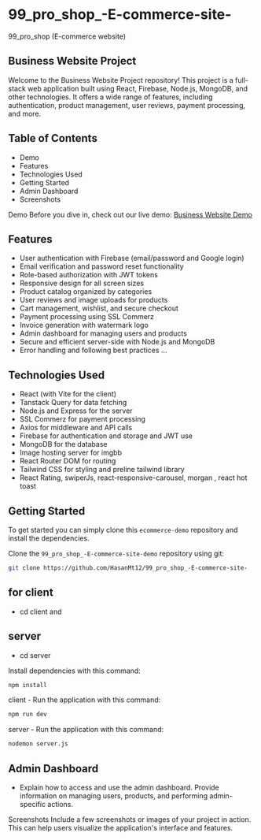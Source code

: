 # 99_pro_shop_-E-commerce-site-
99_pro_shop (E-commerce website)

## Business Website Project
Welcome to the Business Website Project repository! This project is a full-stack web application built using React, Firebase, Node.js, MongoDB, and other technologies. 
It offers a wide range of features, including authentication, product management, user reviews, payment processing, and more.

## Table of Contents
- Demo
- Features
- Technologies Used
- Getting Started
- Admin Dashboard
- Screenshots

Demo
Before you dive in, check out our live demo: [Business Website Demo](https://proshopbd-458a8.web.app/)

## Features
* User authentication with Firebase (email/password and Google login)
* Email verification and password reset functionality
* Role-based authorization with JWT tokens
* Responsive design for all screen sizes
* Product catalog organized by categories
* User reviews and image uploads for products
* Cart management, wishlist, and secure checkout
* Payment processing using SSL Commerz
* Invoice generation with watermark logo
* Admin dashboard for managing users and products
* Secure and efficient server-side with Node.js and MongoDB
* Error handling and following best practices
...

## Technologies Used
* React (with Vite for the client)
* Tanstack Query for data fetching
* Node.js and Express for the server
* SSL Commerz for payment processing
* Axios for middleware and API calls
* Firebase for authentication and storage and JWT use
* MongoDB for the database
* Image hosting server for imgbb
* React Router DOM for routing
* Tailwind CSS for styling and preline tailwind library
* React Rating, swiperJs, react-responsive-carousel, morgan , react hot toast 

## Getting Started
To get started  you can simply clone this `ecommerce-demo` repository and install the dependencies.

Clone the `99_pro_shop_-E-commerce-site-demo` repository using git:

```bash
git clone https://github.com/HasanMt12/99_pro_shop_-E-commerce-site-
```
## for client 
* cd client and
## server 
* cd server

Install dependencies with this command:
```bash
npm install
```
client - Run the application with this command:
```bash
npm run dev
```
server - Run the application with this command:
```bash
nodemon server.js
```

## Admin Dashboard
* Explain how to access and use the admin dashboard. Provide information on managing users, products, and performing admin-specific actions.

Screenshots
Include a few screenshots or images of your project in action. This can help users visualize the application's interface and features.
